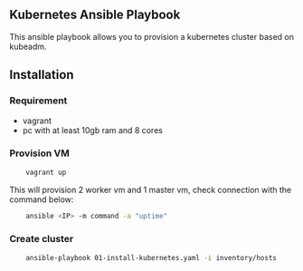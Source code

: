 
## Kubernetes Ansible Playbook

This ansible playbook allows you to provision a kubernetes cluster based on kubeadm.    





## Installation

### Requirement

- vagrant
- pc with at least 10gb ram and 8 cores

### Provision VM
    

```bash
    vagrant up
```

This will provision 2 worker vm and 1 master vm, check connection with the command below:

```bash
    ansible <IP> -m command -a "uptime"
```

### Create cluster
    
    
```bash
    ansible-playbook 01-install-kubernetes.yaml -i inventory/hosts
```